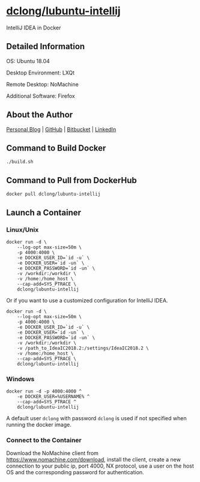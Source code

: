 # [dclong/lubuntu-intellij](https://hub.docker.com/r/dclong/lubuntu-intellij/)

IntelliJ IDEA in Docker

## Detailed Information

OS: Ubuntu 18.04

Desktop Environment: LXQt

Remote Desktop: NoMachine

Additional Software: Firefox

## About the Author

[Personal Blog](http://www.legendu.net)   |   [GitHub](https://github.com/dclong)   |   [Bitbucket](https://bitbucket.org/dclong/)   |   [LinkedIn](http://www.linkedin.com/in/ben-chuanlong-du-1239b221/)


## Command to Build Docker

```
./build.sh
```

## Command to Pull from DockerHub

```
docker pull dclong/lubuntu-intellij
```

## Launch a Container

### Linux/Unix
```
docker run -d \
    --log-opt max-size=50m \
    -p 4000:4000 \
    -e DOCKER_USER_ID=`id -u` \
    -e DOCKER_USER=`id -un` \
    -e DOCKER_PASSWORD=`id -un` \
    -v /workdir:/workdir \
    -v /home:/home_host \
    --cap-add=SYS_PTRACE \
    dclong/lubuntu-intellij
```
Or if you want to use a customized configuration for IntelliJ IDEA.
```
docker run -d \
    --log-opt max-size=50m \
    -p 4000:4000 \
    -e DOCKER_USER_ID=`id -u` \
    -e DOCKER_USER=`id -un` \
    -e DOCKER_PASSWORD=`id -un` \
    -v /workdir:/workdir \
    -v /path_to_IdeaIC2018.2:/settings/IdeaIC2018.2 \
    -v /home:/home_host \
    --cap-add=SYS_PTRACE \
    dclong/lubuntu-intellij
```

### Windows 

```
docker run -d -p 4000:4000 ^
    -e DOCKER_USER=%USERNAME% ^
    --cap-add=SYS_PTRACE ^
    dclong/lubuntu-intellij
```

A default user `dclong` with password `dclong` is used if not specified when running the docker image.

### Connect to the Container

Download the NoMachine client from <https://www.nomachine.com/download>, 
install the client, 
create a new connection to your public ip, port 4000, NX protocol, 
use a user on the host OS and the corresponding password for authentication. 
